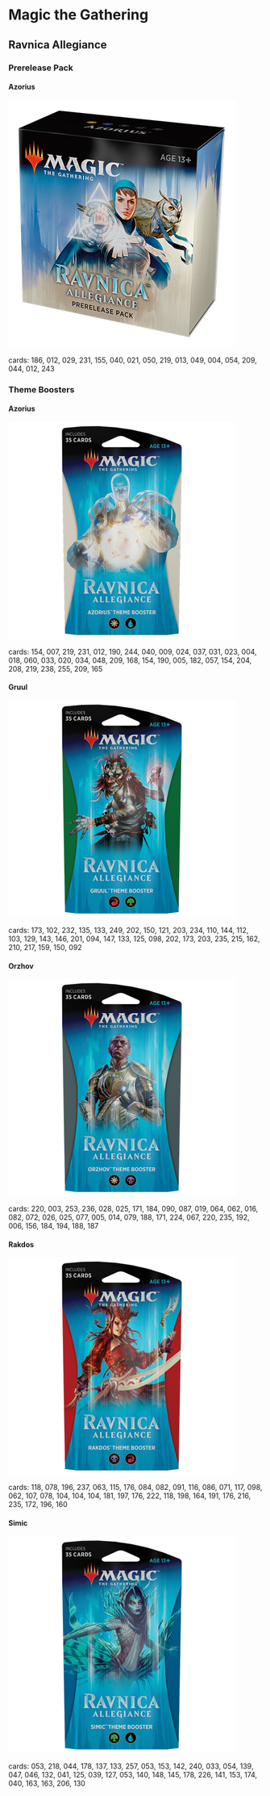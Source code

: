 Magic the Gathering
===================

Ravnica Allegiance
------------------

### Prerelease Pack

#### Azorius
![Azorius Prerelease Pack Box Picture][prerelease_pack_azorius]

cards: 186, 012, 029, 231, 155, 040, 021, 050, 219, 013, 049, 004, 054, 209, 044, 012, 243

### Theme Boosters

#### Azorius

![Theme Booster Azorius Box Picture][theme_booster_azorius]

cards: 154, 007, 219, 231, 012, 190, 244, 040, 009, 024, 037, 031, 023, 004, 018, 060, 033, 020, 034, 048, 209, 168, 154, 190, 005, 182, 057, 154, 204, 208, 219, 238, 255, 209, 165

#### Gruul

![Theme Booster Gruul Box Picture][theme_booster_gruul]

cards: 173, 102, 232, 135, 133, 249, 202, 150, 121, 203, 234, 110, 144, 112, 103, 129, 143, 146, 201, 094, 147, 133, 125, 098, 202, 173, 203, 235, 215, 162, 210, 217, 159, 150, 092

#### Orzhov

![Theme Booster Orzhov Box Picture][theme_booster_orzhov]

cards: 220, 003, 253, 236, 028, 025, 171, 184, 090, 087, 019, 064, 062, 016, 082, 072, 026, 025, 077, 005, 014, 079, 188, 171, 224, 067, 220, 235, 192, 006, 156, 184, 194, 188, 187

#### Rakdos

![Theme Booster Rakdos Box Picture][theme_booster_rakdos]

cards: 118, 078, 196, 237, 063, 115, 176, 084, 082, 091, 116, 086, 071, 117, 098, 062, 107, 078, 104, 104, 104, 181, 197, 176, 222, 118, 198, 164, 191, 176, 216, 235, 172, 196, 160

#### Simic

![Theme Booster Simic Box Picture][theme_booster_simic]

cards: 053, 218, 044, 178, 137, 133, 257, 053, 153, 142, 240, 033, 054, 139, 047, 046, 132, 041, 125, 039, 127, 053, 140, 148, 145, 178, 226, 141, 153, 174, 040, 163, 163, 206, 130

[prerelease_pack_azorius]: img/prerelease_pack_azorius.png "Prerelease Pack - Azorius"

[theme_booster_azorius]: img/theme_booster_azorius.png "Theme Booster - Azorius"

[theme_booster_gruul]: img/theme_booster_gruul.png "Theme Booster - Gruul"

[theme_booster_orzhov]: img/theme_booster_orzhov.png "Theme Booster - Orzhov"

[theme_booster_rakdos]: img/theme_booster_rakdos.png "Theme Booster - Rakdos"

[theme_booster_simic]: img/theme_booster_simic.png "Theme Booster - Simic"
